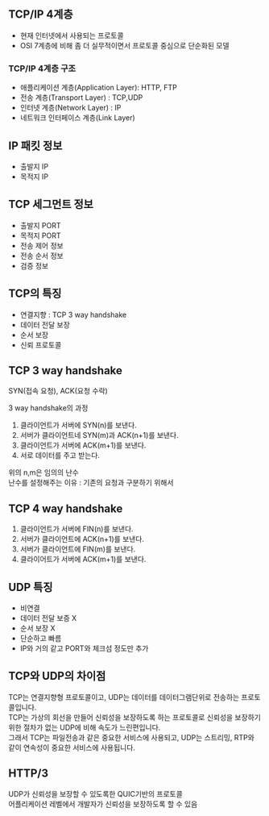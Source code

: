 ## TCP/IP 4계층

- 현재 인터넷에서 사용되는 프로토콜
- OSI 7계층에 비해 좀 더 실무적이면서 프로토콜 중심으로 단순화된 모델

### TCP/IP 4계층 구조

- 애플리케이션 계층(Application Layer): HTTP, FTP
- 전송 계층(Transport Layer) : TCP,UDP
- 인터넷 계층(Network Layer) : IP
- 네트워크 인터페이스 계층(Link Layer)

## IP 패킷 정보

- 출발지 IP
- 목적지 IP

## TCP 세그먼트 정보

- 출발지 PORT
- 목적지 PORT
- 전송 제어 정보
- 전송 순서 정보
- 검증 정보

## TCP의 특징

- 연결지향 : TCP 3 way handshake
- 데이터 전달 보장
- 순서 보장
- 신뢰 프로토콜

## TCP 3 way handshake

SYN(접속 요청), ACK(요청 수락)

3 way handshake의 과정

1. 클라이언트가 서버에 SYN(n)를 보낸다.
2. 서버가 클라이언트네 SYN(m)과 ACK(n+1)를 보낸다.
3. 클라이언트가 서버에 ACK(m+1)를 보낸다.
4. 서로 데이터를 주고 받는다.

위의 n,m은 임의의 난수  
난수를 설정해주는 이유 : 기존의 요청과 구분하기 위해서

## TCP 4 way handshake

1. 클라이언트가 서버에 FIN(n)를 보낸다.
2. 서버가 클라이언트에 ACK(n+1)를 보낸다.
3. 서버가 클라이언트에 FIN(m)를 보낸다.
4. 클라이어트가 서버에 ACK(m+1)를 보낸다.

## UDP 특징

- 비연결
- 데이터 전달 보증 X
- 순서 보장 X
- 단순하고 빠름
- IP와 거의 같고 PORT와 체크섬 정도만 추가

## TCP와 UDP의 차이점

TCP는 연결지향형 프로토콜이고, UDP는 데이터를 데이터그램단위로 전송하는 프로토콜입니다.  
TCP는 가상의 회선을 만들어 신뢰성을 보장하도록 하는 프로토콜로 신뢰성을 보장하기 위한 절차가 없는 UDP에 비해 속도가 느린편입니다.  
그래서 TCP는 파일전송과 같은 중요한 서비스에 사용되고, UDP는 스트리밍, RTP와 같이 연속성이 중요한 서비스에 사용됩니다.

## HTTP/3

UDP가 신뢰성을 보장할 수 있도록한 QUIC기반의 프로토콜  
어플리케이션 레벨에서 개발자가 신뢰성을 보장하도록 할 수 있음
